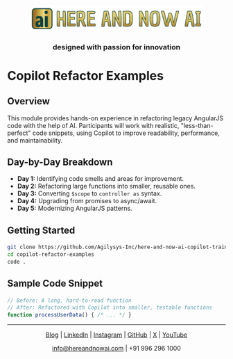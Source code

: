<div align="center">
  <a href="https://hereandnowai.com/">
    <img src="https://raw.githubusercontent.com/hereandnowai/images/main/logos/logo-of-here-and-now-ai.png" alt="HERE AND NOW AI" width="400"/>
  </a>
  <br>
  <h3>designed with passion for innovation</h3>
</div>

# Copilot Refactor Examples

## Overview

This module provides hands-on experience in refactoring legacy AngularJS code with the help of AI. Participants will work with realistic, "less-than-perfect" code snippets, using Copilot to improve readability, performance, and maintainability.

## Day-by-Day Breakdown

*   **Day 1:** Identifying code smells and areas for improvement.
*   **Day 2:** Refactoring large functions into smaller, reusable ones.
*   **Day 3:** Converting `$scope` to `controller as` syntax.
*   **Day 4:** Upgrading from promises to async/await.
*   **Day 5:** Modernizing AngularJS patterns.

## Getting Started

```bash
git clone https://github.com/Agilysys-Inc/here-and-now-ai-copilot-training.git
cd copilot-refactor-examples
code .
```

## Sample Code Snippet

```javascript
// Before: A long, hard-to-read function
// After: Refactored with Copilot into smaller, testable functions
function processUserData() { /* ... */ }
```

---

<div align="center">
  <p>
    <a href="https://hereandnowai.com/blog">Blog</a> |
    <a href="https://www.linkedin.com/company/hereandnowai/">LinkedIn</a> |
    <a href="https://instagram.com/hereandnow_ai">Instagram</a> |
    <a href="https://github.com/hereandnowai">GitHub</a> |
    <a href="https://x.com/hereandnow_ai">X</a> |
    <a href="https://youtube.com/@hereandnow_ai">YouTube</a>
  </p>
  <p>
    <a href="mailto:info@hereandnowai.com">info@hereandnowai.com</a> | +91 996 296 1000
  </p>
</div>
